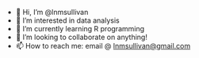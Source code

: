 - 👋 Hi, I’m @lnmsullivan
- 👀 I’m interested in data analysis
- 🌱 I’m currently learning R programming
- 💞️ I’m looking to collaborate on anything!
- 📫 How to reach me: email @ lnmsullivan@gmail.com

<!---
lnmsullivan/lnmsullivan is a ✨ special ✨ repository because its `README.md` (this file) appears on your GitHub profile.
You can click the Preview link to take a look at your changes.
--->
